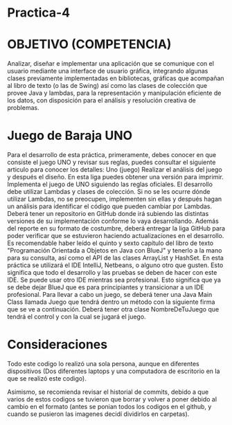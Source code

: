 # Practica-4
# OBJETIVO (COMPETENCIA)
Analizar, diseñar e implementar una aplicación que se comunique con el usuario mediante una interface
de usuario gráfica, integrando algunas clases previamente implementadas en bibliotecas, gráficas que
acompañan al libro de texto (o las de Swing) así como las clases de colección que provee Java y
lambdas, para la representación y manipulación eficiente de los datos, con disposición para el análisis
y resolución creativa de problemas.
# Juego de Baraja UNO
Para el desarrollo de esta práctica, primeramente, debes conocer en que consiste el juego UNO y revisar
sus reglas, puedes consultar el siguiente articulo para conocer los detalles: Uno (juego)
Realizar el análisis del juego y después el diseño. En esta liga puedes obtener una versión para imprimir.
Implementa el juego de UNO siguiendo las reglas oficiales. El desarrollo debe utilizar Lambdas y clases
de colección. Si no se les ocurre dónde utilizar Lambdas, no se preocupen, implementen sin ellas y
después hagan un análisis para identificar el código que pueden cambiar por Lambdas.
Deberá tener un repositorio en GitHub donde irá subiendo las distintas versiones de su implementación
conforme lo vaya desarrollando. Además del reporte en su formato de costumbre, deberá entregar la liga
GitHub para poder verificar que se estuvieron haciendo actualizaciones en el desarrollo.
Es recomendable haber leído el quinto y sexto capítulo del libro de texto "Programación Orientada a
Objetos en Java con BlueJ" y tenerlo a la mano para su consulta, así como el API de las clases ArrayList
y HashSet.
En esta práctica se utilizará el IDE IntelliJ, Netbeans, o alguno otro que gusten. Esto significa que todo el
desarrollo y las pruebas se deben de hacer con este IDE. Se puede usar otro IDE mientras sea profesional.
Esto significa que ya se debe dejar BlueJ que es para principiantes y transicionar a un IDE profesional.
Para llevar a cabo un juego, se deberá tener una Java Main Class llamada Juego que tendrá dentro un
método con la siguiente firma que se ve a continuación. Deberá tener otra clase NombreDeTuJuego que
tendrá el control y con la cual se jugará el juego.

# Consideraciones

Todo este codigo lo realizó una sola persona, aunque en diferentes dispositivos (Dos diferentes laptops y una computadora de escritorio en la que se realizó este codigo).

Asimismo, se recomienda revisar el historial de commits, debido a que varios de estos codigos se tuvieron que borrar y volver a poner debido al cambio en el formato (antes se ponian todos los codigos en el github, y cuando se pusieron las imagenes decidí dividirlos en carpetas).
